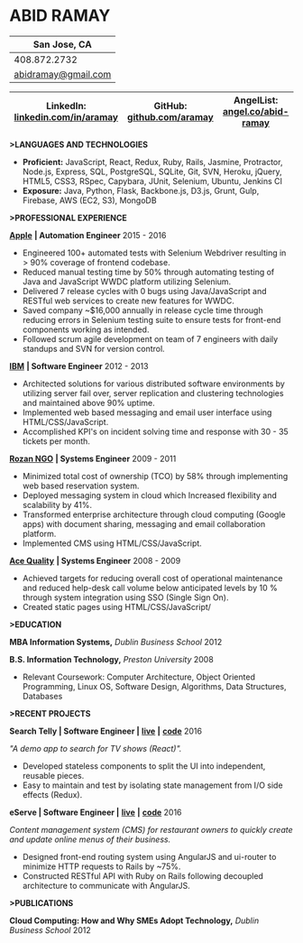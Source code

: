 # ABID RAMAY

| San Jose, CA |           
| ------------- |
|   408.872.2732 | 
| abidramay@gmail.com | 



| **LinkedIn:** [linkedin.com/in/aramay](https://www.linkedin.com/in/aramay) | **GitHub:** [github.com/aramay](https://github.com/aramay) | **AngelList:** [angel.co/abid-ramay](https://angel.co/abid-ramay) |
| --- | --- | --- |

**&gt;LANGUAGES AND TECHNOLOGIES**

- **Proficient:** JavaScript, React, Redux, Ruby, Rails, Jasmine, Protractor, Node.js, Express, SQL, PostgreSQL, SQLite, Git, SVN, Heroku, jQuery, HTML5, CSS3, RSpec, Capybara, JUnit, Selenium, Ubuntu, Jenkins CI
- **Exposure:** Java, Python, Flask, Backbone.js, D3.js, Grunt, Gulp, Firebase, AWS (EC2, S3), MongoDB

**&gt;PROFESSIONAL EXPERIENCE**

[**Apple**](http://apple.com) **| Automation Engineer**         2015 - 2016

- Engineered 100+ automated tests with Selenium Webdriver resulting in &gt; 90% coverage of frontend codebase.
- Reduced manual testing time by 50% through automating testing of Java and JavaScript WWDC platform utilizing Selenium.
- Delivered 7 release cycles with 0 bugs using Java/JavaScript and RESTful web services to create new features for WWDC.
- Saved company ~$16,000 annually in release cycle time through reducing errors in Selenium testing suite to ensure tests for front-end components working as intended.
- Followed scrum agile development on team of 7 engineers with daily standups and SVN for version control.

[**IBM**](http://www.rozan.org/) **| Software Engineer**         2012 - 2013

- Architected solutions for various distributed software environments by utilizing server fail over, server replication and clustering technologies and maintained above 90% uptime.
- Implemented web based messaging and email user interface using HTML/CSS/JavaScript.
- Accomplished KPI&#39;s on incident solving time and response with 30 - 35 tickets per month.

[**Rozan NGO**](http://www.rozan.org/) **| Systems Engineer**         2009 - 2011

- Minimized total cost of ownership (TCO) by 58% through implementing web based reservation system.
- Deployed messaging system in cloud which Increased flexibility and scalability by 41%.
- Transformed enterprise architecture through cloud computing (Google apps) with document sharing, messaging and email collaboration platform.
- Implemented CMS using HTML/CSS/JavaScript.

[**Ace Quality**](http://www.acequality.com/) **| Systems Engineer**         2008 - 2009

- Achieved targets for reducing overall cost of operational maintenance and reduced help-desk call volume below anticipated levels by 10 % through system integration using SSO (Single Sign On).
- Created static pages using HTML/CSS/JavaScript/

**&gt;EDUCATION**

**MBA Information Systems,** _Dublin Business School_        2012

**B.S. Information Technology,** _Preston University_        2008

- Relevant Coursework: Computer Architecture, Object Oriented Programming, Linux OS, Software Design, Algorithms, Data Structures, Databases

**&gt;RECENT PROJECTS**

**Search Telly | Software Engineer |** [**live**](https://tv-shows-react.herokuapp.com/) **|** [**code**](https://github.com/aramay/react-intro-v1) 2016

_&quot;A demo app to search for TV shows (React)&quot;._

- Developed stateless components to split the UI into independent, reusable pieces.
- Easy to maintain and test by isolating state management from I/O side effects (Redux).

**eServe | Software Engineer |** [**live**](https://aramay.github.io/angular-restaurant-app/#/) **|** [**code**](https://github.com/aramay/angular-restaurant-app)        2016

_Content management system (CMS) for restaurant owners to quickly create and update online menus of their business._

- Designed front-end routing system using AngularJS and ui-router to minimize HTTP requests to Rails by ~75%.
- Constructed RESTful API with Ruby on Rails following decoupled architecture to communicate with AngularJS.

**&gt;PUBLICATIONS**

**Cloud Computing: How and Why SMEs Adopt Technology,** _Dublin Business School_        2012